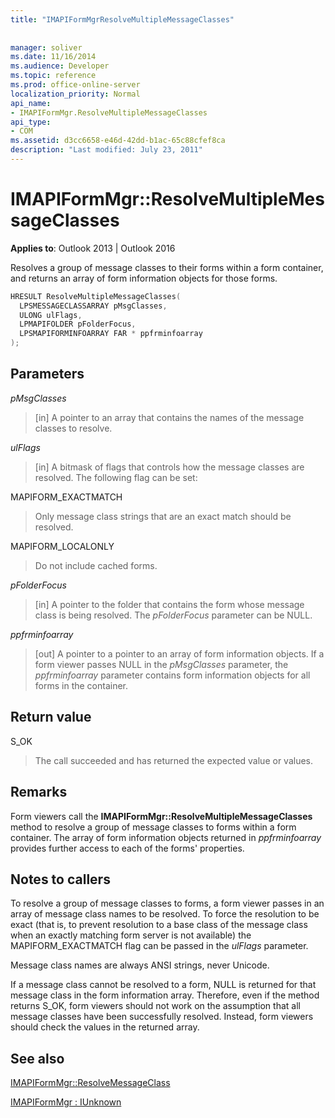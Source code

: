 ```yaml
---
title: "IMAPIFormMgrResolveMultipleMessageClasses"
 
 
manager: soliver
ms.date: 11/16/2014
ms.audience: Developer
ms.topic: reference
ms.prod: office-online-server
localization_priority: Normal
api_name:
- IMAPIFormMgr.ResolveMultipleMessageClasses
api_type:
- COM
ms.assetid: d3cc6658-e46d-42dd-b1ac-65c88cfef8ca
description: "Last modified: July 23, 2011"
---
```


# IMAPIFormMgr::ResolveMultipleMessageClasses

  
  
**Applies to**: Outlook 2013 | Outlook 2016 
  
Resolves a group of message classes to their forms within a form container, and returns an array of form information objects for those forms.
  
```cpp
HRESULT ResolveMultipleMessageClasses(
  LPSMESSAGECLASSARRAY pMsgClasses,
  ULONG ulFlags,
  LPMAPIFOLDER pFolderFocus,
  LPSMAPIFORMINFOARRAY FAR * ppfrminfoarray
);
```

## Parameters

 _pMsgClasses_
  
> [in] A pointer to an array that contains the names of the message classes to resolve.
    
 _ulFlags_
  
> [in] A bitmask of flags that controls how the message classes are resolved. The following flag can be set:
    
MAPIFORM_EXACTMATCH 
  
> Only message class strings that are an exact match should be resolved.
    
MAPIFORM_LOCALONLY
  
> Do not include cached forms.
    
 _pFolderFocus_
  
> [in] A pointer to the folder that contains the form whose message class is being resolved. The  _pFolderFocus_ parameter can be NULL. 
    
 _ppfrminfoarray_
  
> [out] A pointer to a pointer to an array of form information objects. If a form viewer passes NULL in the  _pMsgClasses_ parameter, the  _ppfrminfoarray_ parameter contains form information objects for all forms in the container. 
    
## Return value

S_OK 
  
> The call succeeded and has returned the expected value or values.
    
## Remarks

Form viewers call the **IMAPIFormMgr::ResolveMultipleMessageClasses** method to resolve a group of message classes to forms within a form container. The array of form information objects returned in  _ppfrminfoarray_ provides further access to each of the forms' properties. 
  
## Notes to callers

To resolve a group of message classes to forms, a form viewer passes in an array of message class names to be resolved. To force the resolution to be exact (that is, to prevent resolution to a base class of the message class when an exactly matching form server is not available) the MAPIFORM_EXACTMATCH flag can be passed in the  _ulFlags_ parameter. 
  
Message class names are always ANSI strings, never Unicode.
  
If a message class cannot be resolved to a form, NULL is returned for that message class in the form information array. Therefore, even if the method returns S_OK, form viewers should not work on the assumption that all message classes have been successfully resolved. Instead, form viewers should check the values in the returned array.
  
## See also



[IMAPIFormMgr::ResolveMessageClass](imapiformmgr-resolvemessageclass.md)
  
[IMAPIFormMgr : IUnknown](imapiformmgriunknown.md)

